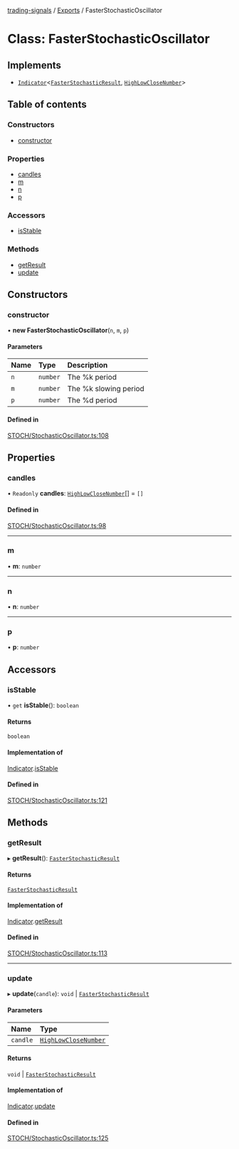 [trading-signals](../README.md) / [Exports](../modules.md) / FasterStochasticOscillator

# Class: FasterStochasticOscillator

## Implements

- [`Indicator`](../interfaces/Indicator.md)<[`FasterStochasticResult`](../interfaces/FasterStochasticResult.md), [`HighLowCloseNumber`](../modules.md#highlowclosenumber)\>

## Table of contents

### Constructors

- [constructor](FasterStochasticOscillator.md#constructor)

### Properties

- [candles](FasterStochasticOscillator.md#candles)
- [m](FasterStochasticOscillator.md#m)
- [n](FasterStochasticOscillator.md#n)
- [p](FasterStochasticOscillator.md#p)

### Accessors

- [isStable](FasterStochasticOscillator.md#isstable)

### Methods

- [getResult](FasterStochasticOscillator.md#getresult)
- [update](FasterStochasticOscillator.md#update)

## Constructors

### constructor

• **new FasterStochasticOscillator**(`n`, `m`, `p`)

#### Parameters

| Name | Type     | Description           |
| :--- | :------- | :-------------------- |
| `n`  | `number` | The %k period         |
| `m`  | `number` | The %k slowing period |
| `p`  | `number` | The %d period         |

#### Defined in

[STOCH/StochasticOscillator.ts:108](https://github.com/bennycode/trading-signals/blob/95cb489/src/STOCH/StochasticOscillator.ts#L108)

## Properties

### candles

• `Readonly` **candles**: [`HighLowCloseNumber`](../modules.md#highlowclosenumber)[] = `[]`

#### Defined in

[STOCH/StochasticOscillator.ts:98](https://github.com/bennycode/trading-signals/blob/95cb489/src/STOCH/StochasticOscillator.ts#L98)

---

### m

• **m**: `number`

---

### n

• **n**: `number`

---

### p

• **p**: `number`

## Accessors

### isStable

• `get` **isStable**(): `boolean`

#### Returns

`boolean`

#### Implementation of

[Indicator](../interfaces/Indicator.md).[isStable](../interfaces/Indicator.md#isstable)

#### Defined in

[STOCH/StochasticOscillator.ts:121](https://github.com/bennycode/trading-signals/blob/95cb489/src/STOCH/StochasticOscillator.ts#L121)

## Methods

### getResult

▸ **getResult**(): [`FasterStochasticResult`](../interfaces/FasterStochasticResult.md)

#### Returns

[`FasterStochasticResult`](../interfaces/FasterStochasticResult.md)

#### Implementation of

[Indicator](../interfaces/Indicator.md).[getResult](../interfaces/Indicator.md#getresult)

#### Defined in

[STOCH/StochasticOscillator.ts:113](https://github.com/bennycode/trading-signals/blob/95cb489/src/STOCH/StochasticOscillator.ts#L113)

---

### update

▸ **update**(`candle`): `void` \| [`FasterStochasticResult`](../interfaces/FasterStochasticResult.md)

#### Parameters

| Name     | Type                                                     |
| :------- | :------------------------------------------------------- |
| `candle` | [`HighLowCloseNumber`](../modules.md#highlowclosenumber) |

#### Returns

`void` \| [`FasterStochasticResult`](../interfaces/FasterStochasticResult.md)

#### Implementation of

[Indicator](../interfaces/Indicator.md).[update](../interfaces/Indicator.md#update)

#### Defined in

[STOCH/StochasticOscillator.ts:125](https://github.com/bennycode/trading-signals/blob/95cb489/src/STOCH/StochasticOscillator.ts#L125)
